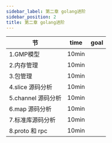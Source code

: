 ```yaml
---
sidebar_label: 第二章 golang进阶
sidebar_position: 2
title: 第二章 golang进阶
---
```


|  节   | time  | goal |
|  ----  | ----  |---- |
| 1.GMP模型| 10min| |
| 2.内存管理| 10min| |
| 3.包管理| 10min| |
| 4.slice 源码分析| 10min| |
| 5.channel 源码分析| 10min| |
| 6.map 源码分析| 10min| |
| 7.标准库源码分析| 10min| |
| 8.proto 和 rpc| 10min| |

